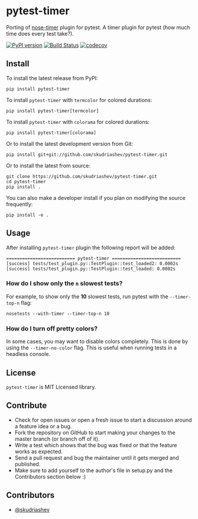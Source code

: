 # pytest-timer
Porting of [nose-timer](https://github.com/mahmoudimus/nose-timer) plugin for pytest. A timer plugin for pytest (how much time does every test take?).

[![PyPI version](https://badge.fury.io/py/pytest-timer.svg)](https://badge.fury.io/py/pytest-timer)
[![Build Status](https://travis-ci.org/skudriashev/pytest-timer.svg?branch=master)](https://travis-ci.org/skudriashev/pytest-timer)
[![codecov](https://codecov.io/gh/skudriashev/pytest-timer/branch/master/graph/badge.svg)](https://codecov.io/gh/skudriashev/pytest-timer)

## Install

To install the latest release from PyPI:
```
pip install pytest-timer
```

To install `pytest-timer` with `termcolor` for colored durations:
```
pip install pytest-timer[termcolor]
```

To install `pytest-timer` with `colorama` for colored durations:
```
pip install pytest-timer[colorama]
```

Or to install the latest development version from Git:
```
pip install git+git://github.com/skudriashev/pytest-timer.git
```

Or to install the latest from source:
```
git clone https://github.com/skudriashev/pytest-timer.git
cd pytest-timer
pip install .
```

You can also make a developer install if you plan on modifying the
source frequently:
```
pip install -e .
```


## Usage

After installing `pytest-timer` plugin the following report will be added:

```
========================== pytest-timer ==========================
[success] tests/test_plugin.py::TestPlugin::test_loaded2: 0.0002s
[success] tests/test_plugin.py::TestPlugin::test_loaded: 0.0002s
```

### How do I show only the `n` slowest tests?

For example, to show only the **10** slowest tests, run pytest with the `--timer-top-n` flag:
```
nosetests --with-timer --timer-top-n 10
```

### How do I turn off pretty colors?

In some cases, you may want to disable colors completely. This is done by using the `--timer-no-color` flag.
This is useful when running tests in a headless console.

## License

``pytest-timer`` is MIT Licensed library.


## Contribute

- Check for open issues or open a fresh issue to start a discussion around a feature idea or a bug.
- Fork the repository on GitHub to start making your changes to the master branch (or branch off of it).
- Write a test which shows that the bug was fixed or that the feature works as expected.
- Send a pull request and bug the maintainer until it gets merged and published.
- Make sure to add yourself to the author's file in setup.py and the Contributors section below :)


## Contributors

- [@skudriashev](https://github.com/skudriashev)
